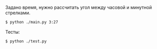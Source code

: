 Задано время, нужно рассчитать угол между часовой и минутной стрелками.

```bash
$ python ./main.py 3:27
```

Тесты:

```bash
$ python ./test.py
```
